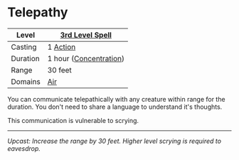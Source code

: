 # Telepathy

| Level    | [3rd Level Spell](3rd%20Level%20Spells.md)        |
| -------- | --------------------------------------------------- |
| Casting  | 1 [Action](../../../../Game%20Procedures/Action.md) |
| Duration | 1 hour ([Concentration](../../../Concentration.md)) |
| Range    | 30 feet                                             |
| Domains  | [Air](../../../Spell%20Domains/Air.md)              |

You can communicate telepathically with any creature within range for the duration. You don't need to share a language to understand it's thoughts.

This communication is vulnerable to scrying.

---
*Upcast: Increase the range by 30 feet. Higher level scrying is required to eavesdrop.*